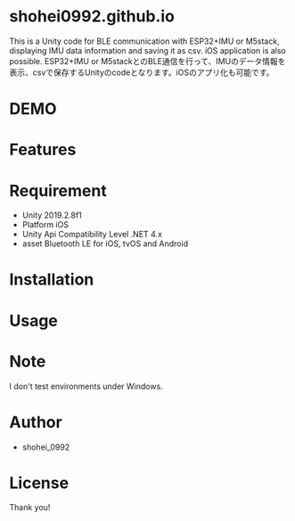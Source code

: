 # shohei0992.github.io
This is a Unity code for BLE communication with ESP32+IMU or M5stack, displaying IMU data information and saving it as csv. iOS application is also possible.
ESP32+IMU or M5stackとのBLE通信を行って、IMUのデータ情報を表示、csvで保存するUnityのcodeとなります。iOSのアプリ化も可能です。

# DEMO
 
# Features
  
# Requirement
 
* Unity 2019.2.8f1
* Platform iOS
* Unity Api Compatibility Level .NET 4.x
* asset Bluetooth LE for iOS, tvOS and Android
 
# Installation
  
# Usage
 
# Note
 
I don't test environments under Windows.
 
# Author
 
* shohei_0992
 
# License 
 
Thank you!
